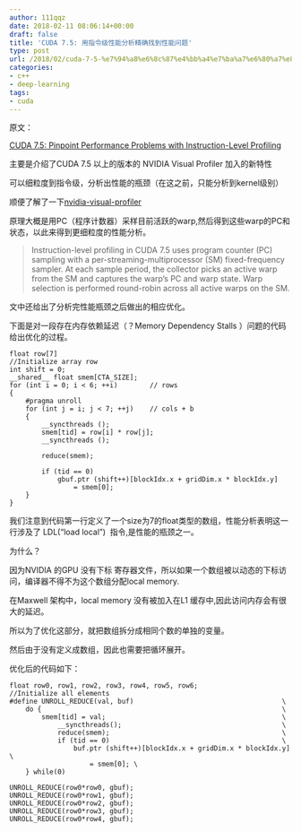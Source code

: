 ```yaml
---
author: 111qqz
date: 2018-02-11 08:06:14+00:00
draft: false
title: 'CUDA 7.5: 用指令级性能分析精确找到性能问题'
type: post
url: /2018/02/cuda-7-5-%e7%94%a8%e6%8c%87%e4%bb%a4%e7%ba%a7%e6%80%a7%e8%83%bd%e5%88%86%e6%9e%90%e7%b2%be%e7%a1%ae%e6%89%be%e5%88%b0%e6%80%a7%e8%83%bd%e9%97%ae%e9%a2%98/
categories:
- c++
- deep-learning
tags:
- cuda
---
```


原文：

[CUDA 7.5: Pinpoint Performance Problems with Instruction-Level Profiling](https://devblogs.nvidia.com/cuda-7-5-pinpoint-performance-problems-instruction-level-profiling/)



主要是介绍了CUDA 7.5 以上的版本的 NVIDIA Visual Profiler 加入的新特性

可以细粒度到指令级，分析出性能的瓶颈（在这之前，只能分析到kernel级别）

顺便了解了一下[nvidia-visual-profiler](http://docs.nvidia.com/cuda/profiler-users-guide/index.html)

原理大概是用PC（程序计数器）采样目前活跃的warp,然后得到这些warp的PC和状态，以此来得到更细粒度的性能分析。



<blockquote>Instruction-level profiling in CUDA 7.5 uses program counter (PC) sampling with a per-streaming-multiprocessor (SM) fixed-frequency sampler. At each sample period, the collector picks an active warp from the SM and captures the warp’s PC and warp state. Warp selection is performed round-robin across all active warps on the SM.</blockquote>



文中还给出了分析完性能瓶颈之后做出的相应优化。

下面是对一段存在内存依赖延迟（？Memory Dependency Stalls ）问题的代码给出优化的过程。


    
    float row[7]
    //Initialize array row
    int shift = 0;
    __shared__ float smem[CTA_SIZE];
    for (int i = 0; i < 6; ++i)        // rows
    {
        #pragma unroll
        for (int j = i; j < 7; ++j)    // cols + b
        {
            __syncthreads ();
            smem[tid] = row[i] * row[j];
            __syncthreads ();
    
            reduce(smem);
    
            if (tid == 0)
                gbuf.ptr (shift++)[blockIdx.x + gridDim.x * blockIdx.y] 
                    = smem[0];
        }
    }



我们注意到代码第一行定义了一个size为7的float类型的数组，性能分析表明这一行涉及了 LDL(“load local”)  指令,是性能的瓶颈之一。

为什么？

因为NVIDIA 的GPU 没有下标 寄存器文件，所以如果一个数组被以动态的下标访问，编译器不得不为这个数组分配local memory.

在Maxwell 架构中，local memory 没有被加入在L1 缓存中,因此访问内存会有很大的延迟。

所以为了优化这部分，就把数组拆分成相同个数的单独的变量。

然后由于没有定义成数组，因此也需要把循环展开。

优化后的代码如下：


    
    float row0, row1, row2, row3, row4, row5, row6; 
    //Initialize all elements
    #define UNROLL_REDUCE(val, buf)                                     \
        do {                                                            \
            smem[tid] = val;                                            \
                __syncthreads();                                        \
                reduce(smem);                                           \
                if (tid == 0)                                           \
                    buf.ptr (shift++)[blockIdx.x + gridDim.x * blockIdx.y] \
                        = smem[0]; \
        } while(0)
    
    UNROLL_REDUCE(row0*row0, gbuf);
    UNROLL_REDUCE(row0*row1, gbuf);
    UNROLL_REDUCE(row0*row2, gbuf);
    UNROLL_REDUCE(row0*row3, gbuf);
    UNROLL_REDUCE(row0*row4, gbuf);

















